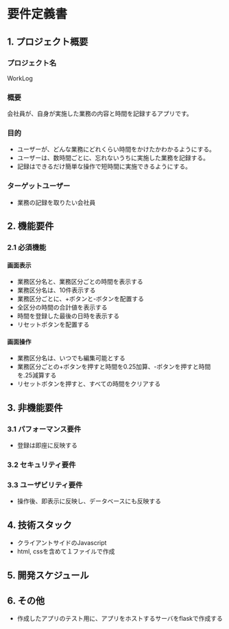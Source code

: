# 要件定義書

## 1. プロジェクト概要

### プロジェクト名
WorkLog

### 概要
会社員が、自身が実施した業務の内容と時間を記録するアプリです。

### 目的
- ユーザーが、どんな業務にどれくらい時間をかけたかわかるようにする。
- ユーザーは、数時間ごとに、忘れないうちに実施した業務を記録する。　
- 記録はできるだけ簡単な操作で短時間に実施できるようにする。

### ターゲットユーザー
- 業務の記録を取りたい会社員

## 2. 機能要件

### 2.1 必須機能

#### 画面表示
- 業務区分名と、業務区分ごとの時間を表示する
- 業務区分名は、10件表示する
- 業務区分ごとに、+ボタンと-ボタンを配置する
- 全区分の時間の合計値を表示する
- 時間を登録した最後の日時を表示する
- リセットボタンを配置する

#### 画面操作
- 業務区分名は、いつでも編集可能とする
- 業務区分ごとの+ボタンを押すと時間を0.25加算、-ボタンを押すと時間を.25減算する
- リセットボタンを押すと、すべての時間をクリアする

## 3. 非機能要件

### 3.1 パフォーマンス要件
- 登録は即座に反映する

### 3.2 セキュリティ要件

### 3.3 ユーザビリティ要件
- 操作後、即表示に反映し、データベースにも反映する

## 4. 技術スタック
- クライアントサイドのJavascript
- html, cssを含めて１ファイルで作成

## 5. 開発スケジュール

## 6. その他
- 作成したアプリのテスト用に、アプリをホストするサーバをflaskで作成する
